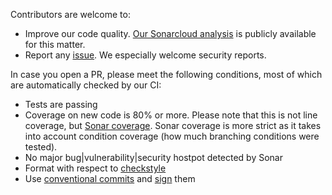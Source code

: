 Contributors are welcome to:
* Improve our code quality.
  [Our Sonarcloud analysis](https://sonarcloud.io/dashboard?id=bpartners-api) is publicly available for this matter.
* Report any [issue](https://github.com/b-partners/bpartners-api/issues).
  We especially welcome security reports.

In case you open a PR, please meet the following conditions, most of which are automatically checked by our CI:
* Tests are passing
* Coverage on new code is 80% or more.
  Please note that this is not line coverage, but [Sonar coverage](https://docs.sonarqube.org/latest/user-guide/metric-definitions/).
  Sonar coverage is more strict as it takes into account condition coverage (how much branching conditions were tested).
* No major bug|vulnerability|security hostpot detected by Sonar
* Format with respect to [checkstyle](./config/checkstyle)
* Use [conventional commits](https://www.conventionalcommits.org/en/v1.0.0/)
  and [sign](https://docs.github.com/en/github/authenticating-to-github/managing-commit-signature-verification/about-commit-signature-verification) them
